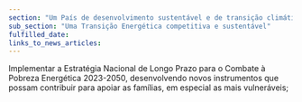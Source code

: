 ```yaml
---
section: "Um País de desenvolvimento sustentável e de transição climática"
sub_section: "Uma Transição Energética competitiva e sustentável"
fulfilled_date:
links_to_news_articles:
---
```


Implementar a Estratégia Nacional de Longo Prazo para o Combate à Pobreza Energética 2023-2050, desenvolvendo novos instrumentos que possam contribuir para apoiar as famílias, em especial as mais vulneráveis;